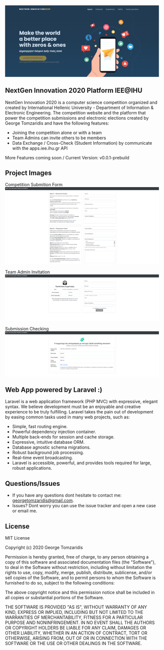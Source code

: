 

<p align="center">
<a href="http://competition.iee.ihu.gr/"><img src="https://github.com/georgetomzaridis/nextgen-innovation-platform-iee-ihu/blob/master/GITHUB_IMAGES/project_preview.png?raw=true" alt="Build Status"></a>
</p>

## NextGen Innovation 2020 Platform IEE@IHU

NextGen Innovation 2020 is a computer science competition organized and created by International Hellenic University - Department of Information & Electronic Engineering. The competition website and the platform that power the competition submissions and electronic elections created by George Tomzaridis and have the following features:

- Joining the competition alone or with a team
- Team Admins can invite others to be members
- Data Exchange / Cross-Check (Student Information) by communicate with the apps.iee.ihu.gr API

More Features coming soon / Current Version: v0.0.1-prebuild

## Project Images

Competition Submition Form
<img src="https://github.com/georgetomzaridis/nextgen-innovation-platform-iee-ihu/blob/master/GITHUB_IMAGES/join_competition.png?raw=true" alt="Build Status">

Team Admin Invitation
<img src="https://github.com/georgetomzaridis/nextgen-innovation-platform-iee-ihu/blob/master/GITHUB_IMAGES/team_invite.png?raw=true" alt="Build Status">

Submission Checking
<img src="https://github.com/georgetomzaridis/nextgen-innovation-platform-iee-ihu/blob/master/GITHUB_IMAGES/success_submit.png?raw=true" alt="Build Status">

## Web App powered by Laravel :)

Laravel is a web application framework (PHP MVC) with expressive, elegant syntax. We believe development must be an enjoyable and creative experience to be truly fulfilling. Laravel takes the pain out of development by easing common tasks used in many web projects, such as:

- Simple, fast routing engine.
- Powerful dependency injection container.
- Multiple back-ends for session and cache storage.
- Expressive, intuitive database ORM.
- Database agnostic schema migrations.
- Robust background job processing.
- Real-time event broadcasting.
- Laravel is accessible, powerful, and provides tools required for large, robust applications.


## Questions/Issues

- If you have any questions dont hesitate to contact me: georgetomzaridis@gmail.com.
- Issues? Dont worry you can use the issue tracker and open a new case or email me.

## License

MIT License

Copyright (c) 2020 George Tomzaridis

Permission is hereby granted, free of charge, to any person obtaining a copy
of this software and associated documentation files (the "Software"), to deal
in the Software without restriction, including without limitation the rights
to use, copy, modify, merge, publish, distribute, sublicense, and/or sell
copies of the Software, and to permit persons to whom the Software is
furnished to do so, subject to the following conditions:

The above copyright notice and this permission notice shall be included in all
copies or substantial portions of the Software.

THE SOFTWARE IS PROVIDED "AS IS", WITHOUT WARRANTY OF ANY KIND, EXPRESS OR
IMPLIED, INCLUDING BUT NOT LIMITED TO THE WARRANTIES OF MERCHANTABILITY,
FITNESS FOR A PARTICULAR PURPOSE AND NONINFRINGEMENT. IN NO EVENT SHALL THE
AUTHORS OR COPYRIGHT HOLDERS BE LIABLE FOR ANY CLAIM, DAMAGES OR OTHER
LIABILITY, WHETHER IN AN ACTION OF CONTRACT, TORT OR OTHERWISE, ARISING FROM,
OUT OF OR IN CONNECTION WITH THE SOFTWARE OR THE USE OR OTHER DEALINGS IN THE
SOFTWARE.



